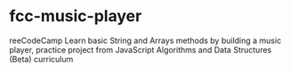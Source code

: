 # fcc-music-player
reeCodeCamp Learn basic String and Arrays methods by building a music player, practice project from JavaScript Algorithms and Data Structures (Beta) curriculum
